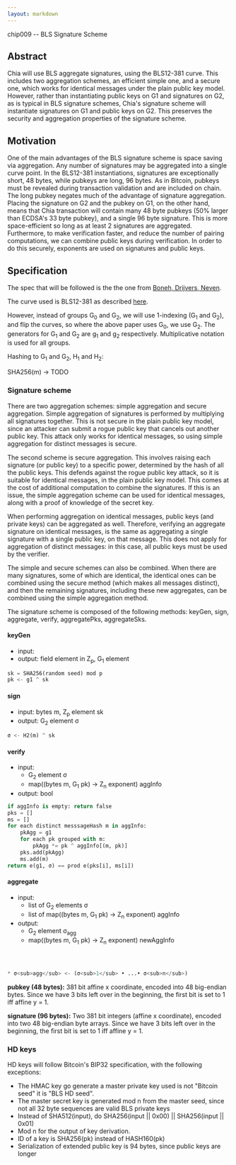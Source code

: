 ```yaml
---
layout: markdown
---
```

chip009 -- BLS Signature Scheme

## Abstract

Chia will use BLS aggregate signatures, using the BLS12-381 curve. This includes two aggregation schemes, an efficient simple one, and a secure one, which works for identical messages under the plain public key model. However, rather than instantiating public keys on G1 and signatures on G2, as is typical in BLS signature schemes, Chia's signature scheme will instantiate signatures on G1 and public keys on G2. This preserves the security and aggregation properties of the signature scheme.

## Motivation

One of the main advantages of the BLS signature scheme is space saving via aggregation. Any number of signatures may be aggregated into a single curve point. In the BLS12-381 instantiations, signatures are exceptionally short, 48 bytes, while pubkeys are long, 96 bytes. As in Bitcoin, pubkeys must be revealed during transaction validation and are included on chain. The long pubkey negates much of the advantage of signature aggregation. Placing the signature on G2 and the pubkey on G1, on the other hand, means that Chia transaction will contain many 48 byte pubkeys (50% larger than ECDSA's 33 byte pubkey), and a single 96 byte signature. This is more space-efficient so long as at least 2 signatures are aggregated. Furthermore, to make verification faster, and reduce the number of pairing computations, we can combine public keys during verification. In order to do this securely, exponents are used on signatures and public keys.

## Specification

The spec that will be followed is the the one from [Boneh, Drijvers, Neven](https://crypto.stanford.edu/~dabo/pubs/papers/BLSmultisig.html).


The curve used is BLS12-381 as described [here](https://github.com/ebfull/pairing/tree/master/src/bls12_381).

However, instead of groups G<sub>0</sub> and G<sub>2</sub>, we will use 1-indexing (G<sub>1</sub> and G<sub>2</sub>), and flip
the curves, so where the above paper uses G<sub>0</sub>, we use G<sub>2</sub>. The generators for G<sub>1</sub> and G<sub>2</sub>
are g<sub>1</sub> and g<sub>2</sub> respectively. Multiplicative notation is used for all groups.

Hashing to G<sub>1</sub> and G<sub>2</sub>, H<sub>1</sub> and H<sub>2</sub>:

SHA256(m) -> TODO

### Signature scheme
There are two aggregation schemes: simple aggregation and secure aggregation.
Simple aggregation of signatures is performed by multiplying all signatures together.
This is not secure in the plain public key model, since an attacker can submit a rogue public
key that cancels out another public key. This attack only works for identical messages,
so using simple aggregation for distinct messages is secure.


The second scheme is secure aggregation. This involves raising each signature (or public key) to
a specific power, determined by the hash of all the public keys. This defends against the rogue
public key attack, so it is suitable for identical messages, in the plain public key model.
This comes at the cost of additional computation to combine the signatures. If this is an issue,
the simple aggregation scheme can be used for identical messages, along with a proof of knowledge
of the secret key.

When performing aggregation on identical messages, public keys (and private keys) can
be aggregated as well. Therefore, verifying an aggregate signature on identical messages, is the
same as aggregating a single signature with a single public key, on that message. This does not apply
for aggregation of distinct messages: in this case, all public keys must be used by the verifier.

The simple and secure schemes can also be combined. When there are many signatures, some of which are identical, the identical ones can be combined using the secure method (which makes all messages distinct), and then the remaining signatures, including these new aggregates, can be combined using the simple aggregation method.

The signature scheme is composed of the following methods: keyGen, sign, aggregate, verify, aggregatePks, aggregateSks.

#### keyGen
* input:
* output: field element in Z<sub>p</sub>, G<sub>1</sub> element
```python
sk = SHA256(random seed) mod p
pk <- g1 ^ sk
```


#### sign
* input: bytes m, Z<sub>p</sub> element sk
* output: G<sub>2</sub> element σ
```python
σ <- H2(m) ^ sk
```


#### verify

* input:
    * G<sub>2</sub> element σ
    * map((bytes m, G<sub>1</sub> pk) -> Z<sub>n</sub> exponent) aggInfo
* output: bool
```python
if aggInfo is empty: return false
pks = []
ms = []
for each distinct messsageHash m in aggInfo:
    pkAgg = g1
    for each pk grouped with m:
        pkAgg *= pk ^ aggInfo[(m, pk)]
    pks.add(pkAgg)
    ms.add(m)
return e(g1, σ) == prod e(pks[i], ms[i])
```

#### aggregate
* input:
    * list of G<sub>2</sub> elements σ
    * list of map((bytes m, G<sub>1</sub> pk) -> Z<sub>n</sub> exponent) aggInfo
* output:
    * G<sub>2</sub> element σ<sub>agg</sub>
    * map((bytes m, G<sub>1</sub> pk) -> Z<sub>n</sub> exponent) newAggInfo
```python



* σ<sub>agg</sub> <- (σ<sub>1</sub> • ...• σ<sub>n</sub>)
```

**pubkey (48 bytes):** 381 bit affine x coordinate, encoded into 48 big-endian bytes. Since we have 3 bits left over in the beginning, the first bit is set to 1 iff affine y = 1.

**signature (96 bytes):** Two 381 bit integers (affine x coordinate), encoded into two 48 big-endian byte arrays. Since we have 3 bits left over in the beginning, the first bit is set to 1 iff affine y = 1.



### HD keys
HD keys will follow Bitcoin's BIP32 specification, with the following exceptions:
* The HMAC key go generate a master private key used is not "Bitcoin seed" it is "BLS HD seed".
* The master secret key is generated mod n from the master seed,
since not all 32 byte sequences are valid BLS private keys
* Instead of SHA512(input), do SHA256(input || 0x00) ||
SHA256(input || 0x01)
* Mod n for the output of key derivation.
* ID of a key is SHA256(pk) instead of HASH160(pk)
* Serialization of extended public key is 94 bytes, since public keys are longer